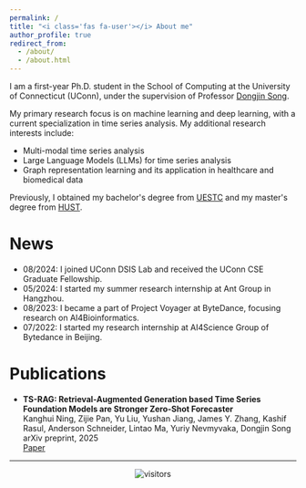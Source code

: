 ```yaml
---
permalink: /
title: "<i class='fas fa-user'></i> About me"
author_profile: true
redirect_from: 
  - /about/
  - /about.html
---
```


I am a first-year Ph.D. student in the School of Computing at the University of Connecticut (UConn), under the supervision of Professor [Dongjin Song](https://songdj.github.io/).

My primary research focus is on machine learning and deep learning, with a current specialization in time series analysis. My additional research interests include:

- Multi-modal time series analysis
- Large Language Models (LLMs) for time series analysis
- Graph representation learning and its application in healthcare and biomedical data

Previously, I obtained my bachelor's degree from [UESTC](https://en.uestc.edu.cn/) and my master's degree from [HUST](http://english.hust.edu.cn/).

<i class="fas fa-newspaper"></i> News
======
- 08/2024: I joined UConn DSIS Lab and received the UConn CSE Graduate Fellowship.
- 05/2024: I started my summer research internship at Ant Group in Hangzhou.
- 08/2023: I became a part of Project Voyager at ByteDance, focusing research on AI4Bioinformatics.
- 07/2022: I started my research internship at AI4Science Group of Bytedance in Beijing.

<i class="fas fa-book"></i> Publications
======
- **TS-RAG: Retrieval-Augmented Generation based Time Series Foundation Models are Stronger Zero-Shot Forecaster**  
  Kanghui Ning, Zijie Pan, Yu Liu, Yushan Jiang, James Y. Zhang, Kashif Rasul, Anderson Schneider, Lintao Ma, Yuriy Nevmyvaka, Dongjin Song  
  arXiv preprint, 2025  
  [Paper](https://arxiv.org/abs/2503.07649)

---
<div align="center">
<img src="https://visitor-badge.laobi.icu/badge?page_id=kanghui-learning.kanghui-learning.github.io" alt="visitors">
</div>

